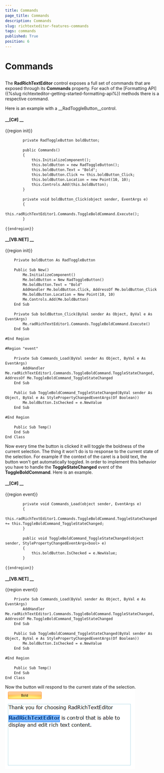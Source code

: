 ```yaml
---
title: Commands
page_title: Commands
description: Commands
slug: richtexteditor-features-commands
tags: commands
published: True
position: 6
---
```


# Commands



## 

The __RadRichTextEditor__ control exposes a full set of commands that are exposed through its 
          __Commands__ property. For each of the [Formatting API]({%slug richtexteditor-getting-started-formatting-api%}) methods there is a 
          respective command.
        

Here is an example with a __RadToggleButton__control.
        

#### __[C#] __

{{region init}}
	        
	        private RadToggleButton boldButton;
	        
	        public Commands()
	        {
	            this.InitializeComponent();
	            this.boldButton = new RadToggleButton();
	            this.boldButton.Text = "Bold";
	            this.boldButton.Click += this.boldButton_Click;
	            this.boldButton.Location = new Point(10, 10);
	            this.Controls.Add(this.boldButton);
	        }
	        
	        private void boldButton_Click(object sender, EventArgs e)
	        {
	            this.radRichTextEditor1.Commands.ToggleBoldCommand.Execute();
	        }
	        
	{{endregion}}



#### __[VB.NET] __

{{region init}}
	
	    Private boldButton As RadToggleButton
	
	    Public Sub New()
	        Me.InitializeComponent()
	        Me.boldButton = New RadToggleButton()
	        Me.boldButton.Text = "Bold"
	        AddHandler Me.boldButton.Click, AddressOf Me.boldButton_Click
	        Me.boldButton.Location = New Point(10, 10)
	        Me.Controls.Add(Me.boldButton)
	    End Sub
	
	    Private Sub boldButton_Click(ByVal sender As Object, ByVal e As EventArgs)
	        Me.radRichTextEditor1.Commands.ToggleBoldCommand.Execute()
	    End Sub
	
	#End Region
	
	#Region "event"
	
	    Private Sub Commands_Load(ByVal sender As Object, ByVal e As EventArgs)
	        AddHandler Me.radRichTextEditor1.Commands.ToggleBoldCommand.ToggleStateChanged, AddressOf Me.ToggleBoldCommand_ToggleStateChanged
	    End Sub
	
	    Public Sub ToggleBoldCommand_ToggleStateChanged(ByVal sender As Object, ByVal e As StylePropertyChangedEventArgs(Of Boolean))
	        Me.boldButton.IsChecked = e.NewValue
	    End Sub
	
	#End Region
	
	    Public Sub Temp()
	    End Sub
	End Class



Now every time the button is clicked it will toggle the boldness of the current selection. The thing it won't do is to response to the current state of the 
          selection. For example if the context of the caret is a bold text, the button won't get automatically toggled. In order to implement this behavior you have to 
          handle the __ToggleStateChanged__ event of the __ToggleBoldCommand__. Here is an example.
        

#### __[C#] __

{{region event}}
	            
	        private void Commands_Load(object sender, EventArgs e)
	        {
	            this.radRichTextEditor1.Commands.ToggleBoldCommand.ToggleStateChanged += this.ToggleBoldCommand_ToggleStateChanged;
	        }
	            
	        public void ToggleBoldCommand_ToggleStateChanged(object sender, StylePropertyChangedEventArgs<bool> e)
	        {
	            this.boldButton.IsChecked = e.NewValue;
	        }
	        
	{{endregion}}



#### __[VB.NET] __

{{region event}}
	
	    Private Sub Commands_Load(ByVal sender As Object, ByVal e As EventArgs)
	        AddHandler Me.radRichTextEditor1.Commands.ToggleBoldCommand.ToggleStateChanged, AddressOf Me.ToggleBoldCommand_ToggleStateChanged
	    End Sub
	
	    Public Sub ToggleBoldCommand_ToggleStateChanged(ByVal sender As Object, ByVal e As StylePropertyChangedEventArgs(Of Boolean))
	        Me.boldButton.IsChecked = e.NewValue
	    End Sub
	
	#End Region
	
	    Public Sub Temp()
	    End Sub
	End Class



Now the button will respond to the current state of the selection.![richtexteditor-features-clipboard-support 001](images/richtexteditor-features-clipboard-support001.png)
